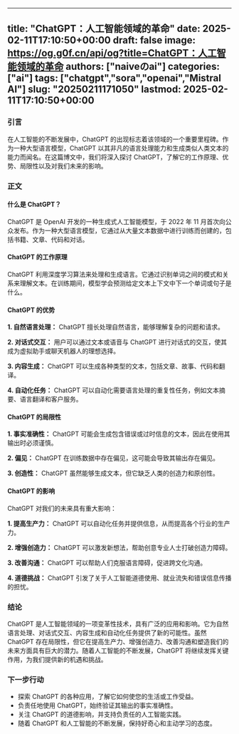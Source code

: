 
---
title: "ChatGPT：人工智能领域的革命"
date: 2025-02-11T17:10:50+00:00
draft: false
image: https://og.g0f.cn/api/og?title=ChatGPT：人工智能领域的革命
authors: ["naiveのai"]
categories: ["ai"]
tags: ["chatgpt","sora","openai","Mistral AI"]
slug: "20250211171050"
lastmod: 2025-02-11T17:10:50+00:00
---
### 引言

在人工智能的不断发展中，ChatGPT 的出现标志着该领域的一个重要里程碑。作为一种大型语言模型，ChatGPT 以其非凡的语言处理能力和生成类似人类文本的能力而闻名。在这篇博文中，我们将深入探讨 ChatGPT，了解它的工作原理、优势、局限性以及对我们未来的影响。

### 正文

#### 什么是 ChatGPT？

ChatGPT 是 OpenAI 开发的一种生成式人工智能模型，于 2022 年 11 月首次向公众发布。作为一种大型语言模型，它通过从大量文本数据中进行训练而创建的，包括书籍、文章、代码和对话。

#### ChatGPT 的工作原理

ChatGPT 利用深度学习算法来处理和生成语言。它通过识别单词之间的模式和关系来理解文本。在训练期间，模型学会预测给定文本上下文中下一个单词或句子是什么。

#### ChatGPT 的优势

**1. 自然语言处理：** ChatGPT 擅长处理自然语言，能够理解复杂的问题和请求。

**2. 对话式交互：** 用户可以通过文本或语音与 ChatGPT 进行对话式的交互，使其成为虚拟助手或聊天机器人的理想选择。

**3. 内容生成：** ChatGPT 可以生成各种类型的文本，包括文章、故事、代码和翻译。

**4. 自动化任务：** ChatGPT 可以自动化需要语言处理的重复性任务，例如文本摘要、语言翻译和客户服务。

#### ChatGPT 的局限性

**1. 事实准确性：** ChatGPT 可能会生成包含错误或过时信息的文本，因此在使用其输出时必须谨慎。

**2. 偏见：** ChatGPT 在训练数据中存在偏见，这可能会导致其输出存在偏见。

**3. 创造性：** ChatGPT 虽然能够生成文本，但它缺乏人类的创造力和原创性。

#### ChatGPT 的影响

ChatGPT 对我们的未来具有重大影响：

**1. 提高生产力：** ChatGPT 可以自动化任务并提供信息，从而提高各个行业的生产力。

**2. 增强创造力：** ChatGPT 可以激发新想法，帮助创意专业人士打破创造力障碍。

**3. 改善沟通：** ChatGPT 可以帮助人们克服语言障碍，促进跨文化沟通。

**4. 道德挑战：** ChatGPT 引发了关于人工智能道德使用、就业流失和错误信息传播的担忧。

### 结论

ChatGPT 是人工智能领域的一项变革性技术，具有广泛的应用和影响。它为自然语言处理、对话式交互、内容生成和自动化任务提供了新的可能性。虽然 ChatGPT 存在局限性，但它在提高生产力、增强创造力、改善沟通和塑造我们的未来方面具有巨大的潜力。随着人工智能的不断发展，ChatGPT 将继续发挥关键作用，为我们提供新的机遇和挑战。

### 下一步行动

* 探索 ChatGPT 的各种应用，了解它如何使您的生活或工作受益。
* 负责任地使用 ChatGPT，始终验证其输出的事实准确性。
* 关注 ChatGPT 的道德影响，并支持负责任的人工智能实践。
* 随着 ChatGPT 和人工智能的不断发展，保持好奇心和主动学习的态度。